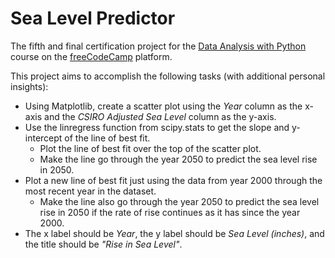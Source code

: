 # Sea Level Predictor
 The fifth and final certification project for the [Data Analysis with Python](https://www.freecodecamp.org/learn/data-analysis-with-python/) course on the [freeCodeCamp](https://www.freecodecamp.org/learn/) platform.

 This project aims to accomplish the following tasks (with additional personal insights):
 - Using Matplotlib, create a scatter plot using the *Year* column as the x-axis and the *CSIRO Adjusted Sea Level* column as the y-axis.
- Use the linregress function from scipy.stats to get the slope and y-intercept of the line of best fit.
  - Plot the line of best fit over the top of the scatter plot.
  - Make the line go through the year 2050 to predict the sea level rise in 2050.
- Plot a new line of best fit just using the data from year 2000 through the most recent year in the dataset.
  - Make the line also go through the year 2050 to predict the sea level rise in 2050 if the rate of rise continues as it has since the year 2000.
- The x label should be *Year*, the y label should be *Sea Level (inches)*, and the title should be *"Rise in Sea Level"*.
